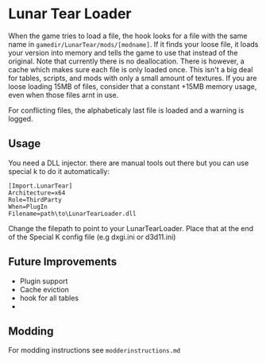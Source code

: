 # Lunar Tear Loader


When the game tries to load a file, the hook looks for a file with the same name in `gamedir/LunarTear/mods/[modname]`. If it finds your loose file, it loads your version into memory and tells the game to use that instead of the original. Note that currently there is no deallocation. There is however, a cache which makes sure each file is only loaded once. This isn't a big deal for tables, scripts, and mods with only a small amount of textures. If you are loose loading 15MB of files, consider that a constant +15MB memory usage, even when those files arnt in use.

For conflicting files, the alphabeticaly last file is loaded and a warning is logged.

## Usage

You need a DLL injector. there are manual tools out there but you can use special k to do it automatically:

```
[Import.LunarTear]
Architecture=x64
Role=ThirdParty
When=PlugIn
Filename=path\to\LunarTearLoader.dll
```	

Change the filepath to point to your LunarTearLoader. Place that at the end of the Special K config file (e.g dxgi.ini or d3d11.ini)
 

## Future Improvements

- Plugin support
- Cache eviction
- hook for all tables
- 


## Modding

For modding instructions see `modderinstructions.md`
